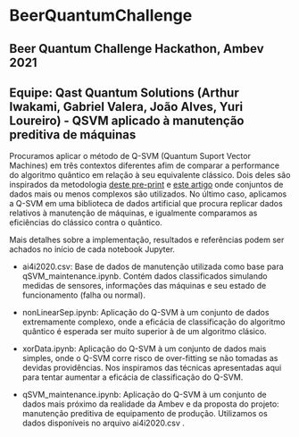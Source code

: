 # BeerQuantumChallenge
## Beer Quantum Challenge Hackathon, Ambev 2021
## Equipe: Qast Quantum Solutions (Arthur Iwakami, Gabriel Valera, João Alves, Yuri Loureiro) - QSVM aplicado à manutenção preditiva de máquinas

Procuramos aplicar o método de Q-SVM (Quantum Suport Vector Machines) em três contextos diferentes afim de comparar a performance do algoritmo quântico em relação à seu equivalente clássico. Dois deles são inspirados da metodologia [deste pre-print](https://arxiv.org/abs/2012.07725) e [este artigo](https://www.nature.com/articles/s41586-019-0980-2) onde conjuntos de dados mais ou menos complexos são utilizados. No último caso, aplicamos a Q-SVM em uma biblioteca de dados artificial que procura replicar dados relativos à manutenção de máquinas, e igualmente comparamos as eficiências do clássico contra o quântico.

Mais detalhes sobre a implementação, resultados e referências podem ser achados no início de cada notebook Jupyter.

  -  ai4i2020.csv: Base de dados de manutenção utilizada como base para qSVM_maintenance.ipynb. Contém dados classificados simulando medidas de sensores, informações das máquinas e seu estado de funcionamento (falha ou normal).

 -   nonLinearSep.ipynb: Aplicação do Q-SVM à um conjunto de dados extremamente complexo, onde a eficácia de classificação do algoritmo quântico é esperada ser muito superior à de um algoritmo clásico.

 -   xorData.ipynb: Aplicação do Q-SVM à um conjunto de dados mais simples, onde o Q-SVM corre risco de over-fitting se não tomadas as devidas providências. Nos inspiramos das técnicas apresentadas aqui para tentar aumentar a eficácia de classificação do Q-SVM.

 -   qSVM_maintenance.ipynb: Aplicação do Q-SVM à um conjunto de dados mais próximo da realidade da Ambev e da proposta do projeto: manutenção preditiva de equipamento de produção. Utilizamos os dados disponíveis no arquivo ai4i2020.csv .
